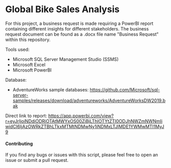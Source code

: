 # Global Bike Sales Analysis

For this project, a business request is made requiring a PowerBI report containing different insights for different stakeholders. The business request document can be found as a .docx file name "Business Request" within this repository.

Tools used: 
- Microsoft SQL Server Management Studio (SSMS)
- Microsoft Excel
- Microsoft PowerBI

Database: 
- AdventureWorks sample databases: https://github.com/Microsoft/sql-server-samples/releases/download/adventureworks/AdventureWorksDW2019.bak

Direct link to report: https://app.powerbi.com/view?r=eyJrIjoiNDdiODRiOTAtMWYxOS00ZjBjLThlOTYtZTI0ODJhNWZmNWNmIiwidCI6IjAzOWRkZTBhLTkxMTMtNDMwNy1iNDMxLTJlMDE1YWMwMTI1MyJ9

#### Contributing

If you find any bugs or issues with this script, please feel free to open an issue or submit a pull request.
